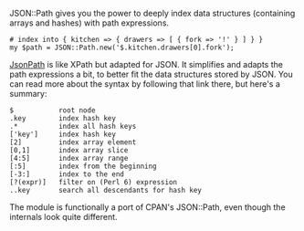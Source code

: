 JSON::Path gives you the power to deeply index data structures (containing
arrays and hashes) with path expressions.

    # index into { kitchen => { drawers => [ { fork => '!' } ] } }
    my $path = JSON::Path.new('$.kitchen.drawers[0].fork');

[JsonPath](http://goessner.net/articles/JsonPath/) is like XPath but adapted
for JSON. It simplifies and adapts the path expressions a bit, to better fit
the data structures stored by JSON. You can read more about the syntax by
following that link there, but here's a summary:

    $           root node
    .key        index hash key
    .*          index all hash keys
    ['key']     index hash key
    [2]         index array element
    [0,1]       index array slice
    [4:5]       index array range
    [:5]        index from the beginning
    [-3:]       index to the end
    [?(expr)]   filter on (Perl 6) expression
    ..key       search all descendants for hash key

The module is functionally a port of CPAN's JSON::Path, even though the
internals look quite different.
